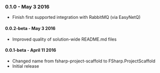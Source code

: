 ### 0.1.0 - May 3 2016
* Finish first supported integration with RabbitMQ (via EasyNetQ)

#### 0.0.2-beta - May 3 2016
* Improved quality of solution-wide README.md files

#### 0.0.1-beta - April 11 2016
* Changed name from fsharp-project-scaffold to FSharp.ProjectScaffold
* Initial release
